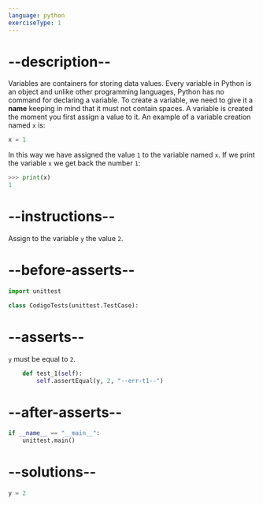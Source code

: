 ```yaml
---
language: python
exerciseType: 1
---
```


# --description--

Variables are containers for storing data values.
Every variable in Python is an object and unlike other programming languages, Python has no command for declaring a variable.
To create a variable, we need to give it a **name** keeping in mind that it must not contain spaces.
A variable is created the moment you first assign a value to it.
An example of a variable creation named `x` is:
```python
x = 1
```
In this way we have assigned the value `1` to the variable named `x`.
If we print the variable `x` we get back the number `1`:
```python
>>> print(x)
1
```

# --instructions--

Assign to the variable `y` the value `2`.

# --before-asserts--

```python
import unittest

class CodigoTests(unittest.TestCase):
```

# --asserts--

`y` must be equal to `2`.

```python
    def test_1(self):
        self.assertEqual(y, 2, "--err-t1--")
```

# --after-asserts--

```python
if __name__ == "__main__":
    unittest.main()
```

# --solutions--

```python
y = 2
```

